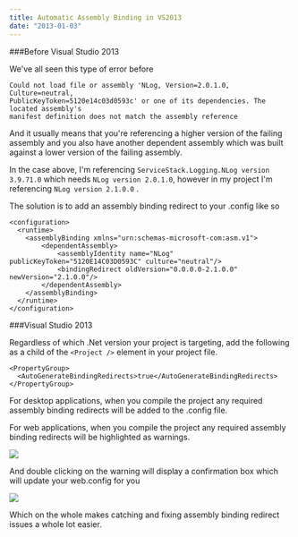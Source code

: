 ```yaml
---
title: Automatic Assembly Binding in VS2013
date: "2013-01-03"
---
```


###Before Visual Studio 2013

We've all seen this type of error before

    Could not load file or assembly 'NLog, Version=2.0.1.0, Culture=neutral, 
    PublicKeyToken=5120e14c03d0593c' or one of its dependencies. The located assembly's 
    manifest definition does not match the assembly reference

And it usually means that you're referencing a higher version of the failing assembly and you also have another dependent assembly which was built against a lower version of the failing assembly.

In the case above, I'm referencing `ServiceStack.Logging.NLog version 3.9.71.0` which needs `NLog version 2.0.1.0`, however in my project I'm referencing `NLog version 2.1.0.0` .

The solution is to add an assembly binding redirect to your .config like so

    <configuration>
      <runtime>
    	<assemblyBinding xmlns="urn:schemas-microsoft-com:asm.v1">
    		<dependentAssembly>
    			<assemblyIdentity name="NLog" publicKeyToken="5120E14C03D0593C" culture="neutral"/>
    			<bindingRedirect oldVersion="0.0.0.0-2.1.0.0" newVersion="2.1.0.0"/>
    		</dependentAssembly>
    	</assemblyBinding>
      </runtime>
    </configuration>

###Visual Studio 2013

Regardless of which .Net version your project is targeting, add the following as a child of the `<Project />` element in your project file.

    <PropertyGroup>
      <AutoGenerateBindingRedirects>true</AutoGenerateBindingRedirects>
    </PropertyGroup>

For desktop applications, when you compile the project any required assembly binding redirects will be added to the .config file.

For web applications, when you compile the project any required assembly binding redirects will be highlighted as warnings.

![]({{urls.media}}/automatic-assembly-binding/warning.png)

And double clicking on the warning will display a confirmation box which will update your web.config for you

![]({{urls.media}}/automatic-assembly-binding/confirmation.png)

Which on the whole makes catching and fixing assembly binding redirect issues a whole lot easier.